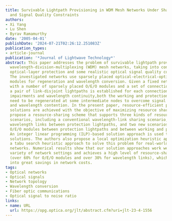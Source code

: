 ```yaml
---
title: Survivable Lightpath Provisioning in WDM Mesh Networks Under Shared Path Protection
  and Signal Quality Constraints
authors:
- Xi Yang
- Lu Shen
- Byrav Ramamurthy
date: '2005-04-01'
publishDate: '2024-07-21T02:26:12.251083Z'
publication_types:
- article-journal
publication: '*Journal of Lightwave Technology*'
abstract: This paper addresses the problem of survivable lightpath provisioning in
  wavelength-division-multiplexing (WDM) mesh networks, taking into consideration
  optical-layer protection and some realistic optical signal quality constraints.
  The investigated networks use sparsely placed optical-electrical-optical (O/E/O)
  modules for regeneration and wavelength conversion. Given a fixed network topology
  with a number of sparsely placed O/E/O modules and a set of connection requests,
  a pair of link-disjoint lightpaths is established for each connection. Due to physical
  impairments and wavelength continuity,both the working and protection lightpaths
  need to be regenerated at some intermediate nodes to overcome signal quality degradation
  and wavelength contention. In the present paper, resource-efficient provisioning
  solutions are achieved with the objective of maximizing resource sharing. The authors
  propose a resource-sharing scheme that supports three kinds of resource-sharing
  scenarios, including a conventional wavelength-link sharing scenario, which shares
  wavelength links between protection lightpaths, and two new scenarios, which share
  O/E/O modules between protection lightpaths and between working and protection lightpaths.
  An integer linear programming (ILP)-based solution approach is used to find optimal
  solutions. The authors also propose a local optimization heuristic approach and
  a tabu search heuristic approach to solve this problem for real-world,large mesh
  networks. Numerical results show that our solution approaches work well under a
  variety of network settings and achieves a high level of resource-sharing rates
  (over 60% for O/E/O modules and over 30% for wavelength links), which translate
  into great savings in network costs.
tags:
- Optical networks
- Optical signals
- Network topology
- Wavelength conversion
- Fiber optic communications
- Optical signal to noise ratio
links:
- name: URL
  url: https://opg.optica.org/jlt/abstract.cfm?uri=jlt-23-4-1556
---
```

